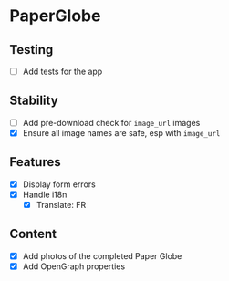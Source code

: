 # PaperGlobe

## Testing

- [ ] Add tests for the app

## Stability

- [ ] Add pre-download check for `image_url` images
- [x] Ensure all image names are safe, esp with `image_url`

## Features

- [x] Display form errors
- [x] Handle i18n
  - [x] Translate: FR

## Content

- [x] Add photos of the completed Paper Globe
- [x] Add OpenGraph properties
